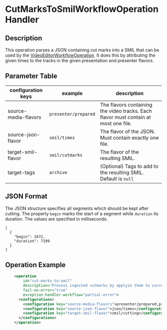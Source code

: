 CutMarksToSmilWorkflowOperationHandler
===================================

Description
-----------

This operation parses a JSON containing cut marks into a SMIL that can be used by the 
[VideoEditorWorkflowOperation](editor-woh.md). It does this by attributing the given times to the tracks in the 
given presentation and presenter flavors. 

## Parameter Table

|configuration keys         |example                |description                                                    |
|------------------         |-----------            |---------------------------------------------------------------|
|source-media-flavors       |`presenter/prepared`   |The flavors containing the video tracks. Each flavor must contain at most one file.                   
|source-json-flavor         |`smil/times`           |The flavor of the JSON. Must contain exactly one file.|
|target-smil-flavor         |`smil/cutmarks`        |The flavor of the resulting SMIL.|
|target-tags                |`archive`              |(Optional) Tags to add to the resulting SMIL. Default is `null`|

## JSON Format
The JSON structure specifies all segments which should be kept after cutting.
The property `begin` marks the start of a segment while `duration` its duration.
The values are specified in milliseconds.

    [
      {
        "begin": 1672,
        "duration": 7199
      }
    ]

## Operation Example
```xml
    <operation
        id="cut-marks-to-smil"
        description="Process ingested cutmarks by applyin them to current tracks"
        fail-on-error="true"
        exception-handler-workflow="partial-error">
      <configurations>
        <configuration key="source-media-flavors">presenter/prepared,presentation/prepared</configuration>
        <configuration key="source-json-flavor">json/times</configuration>
        <configuration key="target-smil-flavor">smil/cutting</configuration>
      </configurations>
    </operation>
